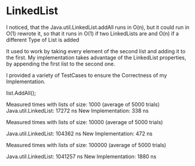 # LinkedList

I noticed, that the Java.util.LinkedList.addAll runs in O(n), but it could run in O(1)
rewrote it, so that it runs in O(1) if two LinkedLists are and O(n) if a different Type of List is added

It used to work by taking every element of the second list and adding it to the first.
My implementation takes advantage of the LinkedList properties, by appending the first list to the second one.

I provided a variety of TestCases to ensure the Correctness of my Implementation.

list.AddAll();

Measured times with lists of size: 1000 (average of 5000 trials)
Java.util.LinkedList:   17272 ns
New Implementation:     338 ns

Measured times with lists of size: 10000 (average of 5000 trials)

Java.util.LinkedList:   104362 ns
New Implementation:     472 ns

Measured times with lists of size: 100000 (average of 5000 trials)

Java.util.LinkedList:   1041257 ns
New Implementation:     1880 ns



